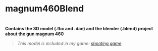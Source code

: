 # magnum460Blend
#
__Contains the 3D model (.fbx and .dae) and the blender (.blend) project about the gun magnum 460__

>*This model is included in my game: [shooting game](https://github.com/TheGoodFella/ShootingGame)*
